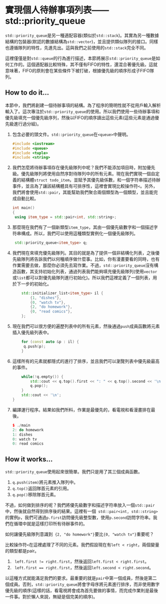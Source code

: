 # 實現個人待辦事項列表——std::priority_queue

`std::priority_queue`是另一種適配容器(類似於`std::stack`)。其實為另一種數據結構的包裝器(默認的數據結構為`std::vector`)，並且提供類似隊列的接口。同樣也遵循隊列的特性，先進先出。這與我們之前使用的`std::stack`完全不同。

這裡僅僅是對`std::queue`的行為進行描述，本節將展示`std::priority_queue`是如何工作的。這個適配器比較特殊，其不僅有FIFO的特性，還混合著優先級。這就意味著，FIFO的原則會在某些條件下被打破，根據優先級的順序形成子FIFO隊列。

## How to do it...

本節中，我們將創建一個待辦事項的結構。為了程序的簡明性就不從用戶輸入解析輸入了。這次專注於`std::priority_queue`的使用。所以我們使用一些待辦事項和優先級填充一個優先級序列，然後以FIFO的順序讀出這些元素(這些元素是通過優先級進行過分組)。

1. 包含必要的頭文件。`std::priority_queue`在`<queue>`中聲明。

   ```c++
   #include <iostream>
   #include <queue>
   #include <tuple>
   #include <string>
   ```

2. 我們怎麼將待辦事項存在優先級隊列中呢？我們不能添加項目時，附加優先級。優先級隊列將使用自然序對待隊列中的所有元素。現在我們實現一個自定義的結構體`struct todo_item`，並賦予其優先級係數，和一個字符串描述待辦事件，並且為了讓該結構體具有可排序性，這裡會實現比較操作符`<`。另外，我們將會使用`std::pair`，其能幫助我們聚合兩個類型為一個類型，並且能完成自動比較。

   ```c++
   int main()
   {
   	using item_type = std::pair<int, std::string>;
   ```

3. 那麼現在我們有了一個新類型`item_type`，其由一個優先級數字和一個描述字符串構成。所以，我們可以使用這種類型實例化一個優先級隊列。

   ```c++
   	std::priority_queue<item_type> q;
   ```

4. 我們現在來填充優先級隊列。其目的就是為了提供一個非結構化列表，之後優先級隊列將告訴我們以何種順序做什麼事。比如，你有漫畫要看的同時，也有作業需要去做，那麼你必須先去寫作業。不過，`std::priority_queue`沒有構造函數，其支持初始化列表，通過列表我們能夠填充優先級隊列(使用`vector`或`list`都可以對優先級隊列進行初始化)。所以我們這裡定義了一個列表，用於下一步的初始化。

   ```c++
       std::initializer_list<item_type> il {
           {1, "dishes"},
           {0, "watch tv"},
           {2, "do homework"},
           {0, "read comics"},
       };
   ```

5. 現在我們可以很方便的遍歷列表中的所有元素，然後通過`push`成員函數將元素插入優先級列表中。

   ```c++
       for (const auto &p : il) {
       	q.push(p);
       }
   ```

6. 這樣所有的元素就都隱式的進行了排序，並且我們可以瀏覽列表中優先級最高的事件。

   ```c++
       while(!q.empty()) {
           std::cout << q.top().first << ": " << q.top().second << '\n';
           q.pop();
       }
       std::cout << '\n';
   }
   ```

7. 編譯運行程序。結果如我們所料，作業是最優先的，看電視和看漫畫排在最後。

   ```c++
   $ ./main
   2: do homework
   1: dishes
   0: watch tv
   0: read comics
   ```

## How it works...

`std::priority_queue`使用起來很簡單。我們只是用了其三個成員函數。

1. `q.push(item)`將元素推入隊列中。
2. `q.top()`返回隊首元素的引用。
3. `q.pop()`移除隊首元素。

不過，如何做到排序的呢？我們將優先級數字和描述字符串放入一個`std::pair`中，然後就自然得到排序後的結果。這裡有一個` std::pair<int, std::string>`的實例`p`，我們可通過`p.first`訪問優先級整型數，使用`p.second`訪問字符串。我們在循環中就是這樣打印所有待辦事件的。

如何讓優先級隊列意識到` {2, "do homework"}`要比`{0, "watch tv"}`重要呢？

比較操作符`<`在這裡處理了不同的元素。我們假設現在有`left < right`，兩個變量的類型都是pair。

1. ` left.first != right.first`，然後返回`left.first < right.first`。
2. ` left.first == right.first`，然後返回`left.second < right.second`。

以這種方式就能滿足我們的要求。最重要的就是`pair`中第一個成員，然後是第二個成員。否則，`std::priority_queue`將會字母序將元素進行排序，而非使用數字優先級的順序(這樣的話，看電視將會成為首先要做的事情，而完成作業則是最後一件事。對於懶人來說，無疑是個完美的順序)。

